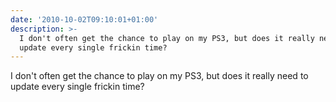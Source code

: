 ```yaml
---
date: '2010-10-02T09:10:01+01:00'
description: >-
  I don't often get the chance to play on my PS3, but does it really need to
  update every single frickin time?
---
```

I don't often get the chance to play on my PS3, but does it really need to update every single frickin time?
